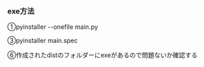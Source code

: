 ### exe方法

①pyinstaller --onefile main.py

③pyinstaller main.spec

⑥作成されたdistのフォルダーにexeがあるので問題ないか確認する